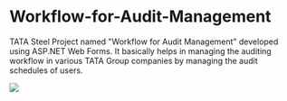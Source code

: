 # Workflow-for-Audit-Management
TATA Steel Project named "Workflow for Audit Management" developed using ASP.NET Web Forms. It basically helps in managing the auditing workflow in various TATA Group companies by managing the audit schedules of users.

![](https://i.imgur.com/eVX3wY4.png)
